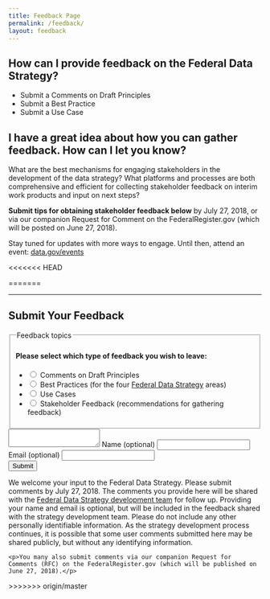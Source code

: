 ```yaml
---
title: Feedback Page
permalink: /feedback/
layout: feedback
---
```


## How can I provide feedback on the Federal Data Strategy?

* Submit a Comments on Draft Principles
* Submit a Best Practice
* Submit a Use Case

## I have a great idea about how you can gather feedback. How can I let you know?

What are the best mechanisms for engaging stakeholders in the development of the data strategy? What platforms and processes are both comprehensive and efficient for collecting stakeholder feedback on interim work products and input on next steps?  

**Submit tips for obtaining stakeholder feedback below** by July 27, 2018, or via our companion Request for Comment on the FederalRegister.gov (which will be posted on June 27, 2018).

Stay tuned for updates with more ways to engage. Until then, attend an event: [data.gov/events](https://www.data.gov/events)

<<<<<<< HEAD
<div id="feedback-form1"></div>
=======
<hr>

## Submit Your Feedback

<div id="feedback-form1">
  <form id="data-strategy-feedback">
    <div>
    </div>
    <fieldset class="usa-fieldset-inputs usa-sans">
    <h4>Please select which type of feedback you wish to leave:</h4>
      <legend class="usa-sr-only">Feedback topics</legend>
        <ul class="usa-unstyled-list">
          <li>
            <input id="principles" type="radio" name="feedback-topic" value="principles">
            <label for="principles">Comments on Draft Principles</label>
          </li>
          <li>
            <input id="best-practices" type="radio" name="feedback-topic" value="best-practices">
            <label for="best-practices">Best Practices (for the four <a href="/strategy">Federal Data Strategy</a> areas)</label>
          </li>
          <li>
            <input id="use-cases" type="radio" name="feedback-topic" value="use-cases">
            <label for="use-cases">Use Cases</label>
          </li>
          <li>
            <input id="stakeholder-feedback" type="radio" name="feedback-topic" value="stakeholder-feedback">
            <label for="stakeholder-feedback">Stakeholder Feedback (recommendations for gathering feedback)</label>
          </li>
        </ul>
    </fieldset>
    <label for="fba-text-long"></label><textarea id="fba-text-long" name="fba-text-long" class="textarea"></textarea>
    <label for="fba-name">Name (optional)</label>
    <input id="fba-name" name="fba-name" type="text">
    <label for="fba-email">Email (optional)</label>
    <input id="fba-email" name="fba-email" type="text">
    <div class="button-wrapper">
      <button type="submit" id="fba-submit" class="usa-button usa-button-outline" href="#">Submit</button>
    </div>
  </form>
  <div id="disclaimer" class="comment-disclaimer">
    <p>We welcome your input to the Federal Data Strategy. Please submit comments by July 27, 2018. The comments you provide here will be shared with the <a class="usa-external_link" href="https://www.performance.gov/CAP/CAP_goal_2.html">Federal Data Strategy development team</a> for follow up. Providing your name and email is optional, but will be included in the feedback shared with the strategy development team. Please do not include any other personally identifiable information. As the strategy development process continues, it is possible that some user comments submitted here may be shared publicly, but without any identifying information.</p>

    <p>You many also submit comments via our companion Request for Comments (RFC) on the FederalRegister.gov (which will be published on June 27, 2018).</p>
  </div>
</div>
>>>>>>> origin/master
